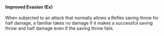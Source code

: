 #### **Improved Evasion** (Ex)

When subjected to an attack that normally allows a Reflex saving throw for half damage, a familiar takes no damage if it makes a successful saving throw and half damage even if the saving throw fails.